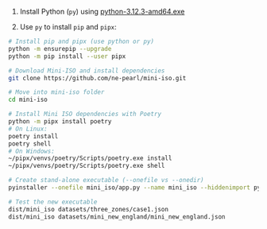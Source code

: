 
1. Install Python (`py`) using [python-3.12.3-amd64.exe](https://www.python.org/ftp/python/3.12.3/python-3.12.3-amd64.exe)

2. Use `py` to install `pip` and `pipx`:

```bash
# Install pip and pipx (use python or py)
python -m ensurepip --upgrade
python -m pip install --user pipx

# Download Mini-ISO and install dependencies
git clone https://github.com/ne-pearl/mini-iso.git

# Move into mini-iso folder 
cd mini-iso

# Install Mini ISO dependencies with Poetry
python -m pipx install poetry
# On Linux:
poetry install
poetry shell
# On Windows: 
~/pipx/venvs/poetry/Scripts/poetry.exe install
~/pipx/venvs/poetry/Scripts/poetry.exe shell

# Create stand-alone executable (--onefile vs --onedir)
pyinstaller --onefile mini_iso/app.py --name mini_iso --hiddenimport pydantic.deprecated.decorator --add-data ./gurobi.lic:gurobipy/ --add-data ./gurobi.lic:gurobipy/.libs/ --add-data ./mini_iso/datasets/:datasets/

# Test the new executable
dist/mini_iso datasets/three_zones/case1.json
dist/mini_iso datasets/mini_new_england/mini_new_england.json
```
